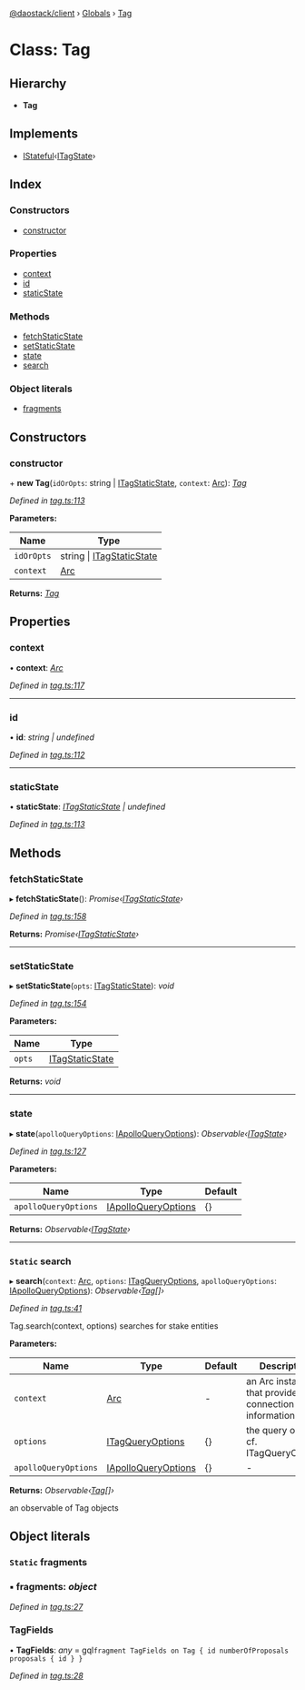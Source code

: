 [@daostack/client](../README.md) › [Globals](../globals.md) › [Tag](tag.md)

# Class: Tag

## Hierarchy

* **Tag**

## Implements

* [IStateful](../interfaces/istateful.md)‹[ITagState](../interfaces/itagstate.md)›

## Index

### Constructors

* [constructor](tag.md#constructor)

### Properties

* [context](tag.md#context)
* [id](tag.md#id)
* [staticState](tag.md#staticstate)

### Methods

* [fetchStaticState](tag.md#fetchstaticstate)
* [setStaticState](tag.md#setstaticstate)
* [state](tag.md#state)
* [search](tag.md#static-search)

### Object literals

* [fragments](tag.md#static-fragments)

## Constructors

###  constructor

\+ **new Tag**(`idOrOpts`: string | [ITagStaticState](../interfaces/itagstaticstate.md), `context`: [Arc](arc.md)): *[Tag](tag.md)*

*Defined in [tag.ts:113](https://github.com/daostack/client/blob/7361fcc/src/tag.ts#L113)*

**Parameters:**

Name | Type |
------ | ------ |
`idOrOpts` | string &#124; [ITagStaticState](../interfaces/itagstaticstate.md) |
`context` | [Arc](arc.md) |

**Returns:** *[Tag](tag.md)*

## Properties

###  context

• **context**: *[Arc](arc.md)*

*Defined in [tag.ts:117](https://github.com/daostack/client/blob/7361fcc/src/tag.ts#L117)*

___

###  id

• **id**: *string | undefined*

*Defined in [tag.ts:112](https://github.com/daostack/client/blob/7361fcc/src/tag.ts#L112)*

___

###  staticState

• **staticState**: *[ITagStaticState](../interfaces/itagstaticstate.md) | undefined*

*Defined in [tag.ts:113](https://github.com/daostack/client/blob/7361fcc/src/tag.ts#L113)*

## Methods

###  fetchStaticState

▸ **fetchStaticState**(): *Promise‹[ITagStaticState](../interfaces/itagstaticstate.md)›*

*Defined in [tag.ts:158](https://github.com/daostack/client/blob/7361fcc/src/tag.ts#L158)*

**Returns:** *Promise‹[ITagStaticState](../interfaces/itagstaticstate.md)›*

___

###  setStaticState

▸ **setStaticState**(`opts`: [ITagStaticState](../interfaces/itagstaticstate.md)): *void*

*Defined in [tag.ts:154](https://github.com/daostack/client/blob/7361fcc/src/tag.ts#L154)*

**Parameters:**

Name | Type |
------ | ------ |
`opts` | [ITagStaticState](../interfaces/itagstaticstate.md) |

**Returns:** *void*

___

###  state

▸ **state**(`apolloQueryOptions`: [IApolloQueryOptions](../interfaces/iapolloqueryoptions.md)): *Observable‹[ITagState](../interfaces/itagstate.md)›*

*Defined in [tag.ts:127](https://github.com/daostack/client/blob/7361fcc/src/tag.ts#L127)*

**Parameters:**

Name | Type | Default |
------ | ------ | ------ |
`apolloQueryOptions` | [IApolloQueryOptions](../interfaces/iapolloqueryoptions.md) |  {} |

**Returns:** *Observable‹[ITagState](../interfaces/itagstate.md)›*

___

### `Static` search

▸ **search**(`context`: [Arc](arc.md), `options`: [ITagQueryOptions](../interfaces/itagqueryoptions.md), `apolloQueryOptions`: [IApolloQueryOptions](../interfaces/iapolloqueryoptions.md)): *Observable‹[Tag](tag.md)[]›*

*Defined in [tag.ts:41](https://github.com/daostack/client/blob/7361fcc/src/tag.ts#L41)*

Tag.search(context, options) searches for stake entities

**Parameters:**

Name | Type | Default | Description |
------ | ------ | ------ | ------ |
`context` | [Arc](arc.md) | - | an Arc instance that provides connection information |
`options` | [ITagQueryOptions](../interfaces/itagqueryoptions.md) |  {} | the query options, cf. ITagQueryOptions |
`apolloQueryOptions` | [IApolloQueryOptions](../interfaces/iapolloqueryoptions.md) |  {} | - |

**Returns:** *Observable‹[Tag](tag.md)[]›*

an observable of Tag objects

## Object literals

### `Static` fragments

### ▪ **fragments**: *object*

*Defined in [tag.ts:27](https://github.com/daostack/client/blob/7361fcc/src/tag.ts#L27)*

###  TagFields

• **TagFields**: *any* =  gql`fragment TagFields on Tag {
      id
      numberOfProposals
      proposals { id }
    }`

*Defined in [tag.ts:28](https://github.com/daostack/client/blob/7361fcc/src/tag.ts#L28)*
